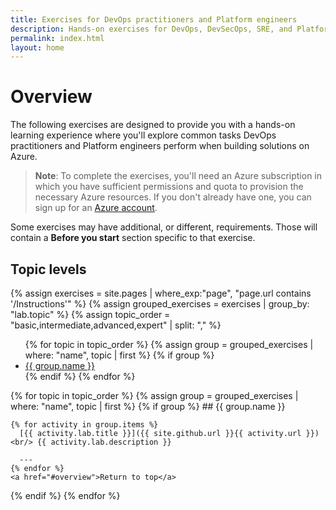 ```yaml
---
title: Exercises for DevOps practitioners and Platform engineers
description: Hands-on exercises for DevOps, DevSecOps, SRE, and Platform Engineering
permalink: index.html
layout: home
---
```


# Overview

The following exercises are designed to provide you with a hands-on learning experience where you'll explore common tasks DevOps practitioners and Platform engineers perform when building solutions on Azure.

> **Note**: To complete the exercises, you'll need an Azure subscription in which you have sufficient permissions and quota to provision the necessary Azure resources. If you don't already have one, you can sign up for an [Azure account](https://azure.microsoft.com/free).

Some exercises may have additional, or different, requirements. Those will contain a **Before you start** section specific to that exercise.

## Topic levels

{% assign exercises = site.pages | where_exp:"page", "page.url contains '/Instructions'" %}
{% assign grouped_exercises = exercises | group_by: "lab.topic" %}
{% assign topic_order = "basic,intermediate,advanced,expert" | split: "," %}

<ul>
{% for topic in topic_order %}
  {% assign group = grouped_exercises | where: "name", topic | first %}
  {% if group %}
    <li><a href="#{{ group.name | slugify }}">{{ group.name }}</a></li>
  {% endif %}
{% endfor %}
</ul>

{% for topic in topic_order %}
{% assign group = grouped_exercises | where: "name", topic | first %}
{% if group %} ## <a id="{{ group.name | slugify }}"></a>{{ group.name }}

    {% for activity in group.items %}
      [{{ activity.lab.title }}]({{ site.github.url }}{{ activity.url }}) <br/> {{ activity.lab.description }}

      ---
    {% endfor %}
    <a href="#overview">Return to top</a>

{% endif %}
{% endfor %}
